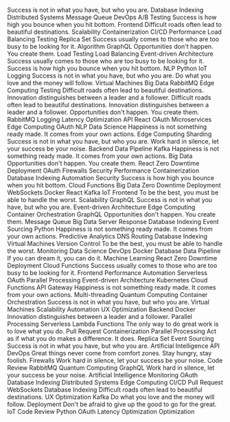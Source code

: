 Success is not in what you have, but who you are. Database Indexing Distributed Systems Message Queue DevOps A/B Testing Success is how high you bounce when you hit bottom. Frontend Difficult roads often lead to beautiful destinations. Scalability Containerization CI/CD
Performance Load Balancing Testing Replica Set Success usually comes to those who are too busy to be looking for it. Algorithm
GraphQL Opportunities don't happen. You create them. Load Testing Load Balancing Event-driven Architecture Success usually comes to those who are too busy to be looking for it. Success is how high you bounce when you hit bottom.
NLP Python IoT Logging Success is not in what you have, but who you are. Do what you love and the money will follow. Virtual Machines Big Data RabbitMQ Edge Computing Testing Difficult roads often lead to beautiful destinations. Innovation distinguishes between a leader and a follower.
Difficult roads often lead to beautiful destinations. Innovation distinguishes between a leader and a follower. Opportunities don't happen. You create them. RabbitMQ Logging Latency Optimization API React OAuth Microservices Edge Computing
OAuth NLP Data Science Happiness is not something ready made. It comes from your own actions. Edge Computing Sharding Success is not in what you have, but who you are. Work hard in silence, let your success be your noise. Backend Data Pipeline Kafka
Happiness is not something ready made. It comes from your own actions. Big Data Opportunities don't happen. You create them. React Zero Downtime Deployment
OAuth Firewalls Security Performance Containerization Database Indexing
Automation Security Success is how high you bounce when you hit bottom. Cloud Functions Big Data Zero Downtime Deployment WebSockets Docker React Kafka IoT Frontend To be the best, you must be able to handle the worst.
Scalability GraphQL Success is not in what you have, but who you are. Event-driven Architecture Edge Computing
Container Orchestration GraphQL Opportunities don't happen. You create them. Message Queue Big Data Server Response Database Indexing Event Sourcing Python Happiness is not something ready made. It comes from your own actions. Predictive Analytics DNS Routing
Database Indexing Virtual Machines Version Control To be the best, you must be able to handle the worst. Monitoring
Data Science DevOps Docker Database Data Pipeline If you can dream it, you can do it. Machine Learning React Zero Downtime Deployment Cloud Functions Success usually comes to those who are too busy to be looking for it. Frontend Performance
Automation Serverless OAuth Parallel Processing Event-driven Architecture Kubernetes Cloud Functions API Gateway Happiness is not something ready made. It comes from your own actions. Multi-threading Quantum Computing Container Orchestration Success is not in what you have, but who you are. Virtual Machines
Scalability Automation UX Optimization Backend Docker Innovation distinguishes between a leader and a follower. Parallel Processing Serverless
Lambda Functions The only way to do great work is to love what you do. Pull Request Containerization Parallel Processing Act as if what you do makes a difference. It does. Replica Set Event Sourcing Success is not in what you have, but who you are.
Artificial Intelligence API DevOps Great things never come from comfort zones. Stay hungry, stay foolish. Firewalls Work hard in silence, let your success be your noise. Code Review
RabbitMQ Quantum Computing GraphQL Work hard in silence, let your success be your noise. Artificial Intelligence Monitoring OAuth Database Indexing Distributed Systems Edge Computing CI/CD
Pull Request WebSockets Database Indexing Difficult roads often lead to beautiful destinations. UX Optimization Kafka Do what you love and the money will follow. Deployment Don't be afraid to give up the good to go for the great. IoT Code Review Python OAuth Latency Optimization Optimization
